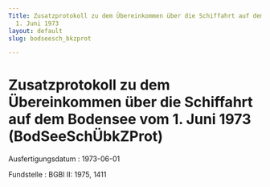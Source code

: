 ```yaml
---
Title: Zusatzprotokoll zu dem Übereinkommen über die Schiffahrt auf dem Bodensee vom
  1. Juni 1973
layout: default
slug: bodseesch_bkzprot

---
```


# Zusatzprotokoll zu dem Übereinkommen über die Schiffahrt auf dem Bodensee vom 1. Juni 1973 (BodSeeSchÜbkZProt)

Ausfertigungsdatum
:   1973-06-01

Fundstelle
:   BGBl II: 1975, 1411

